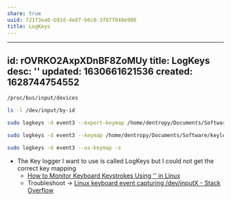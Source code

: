 ```yaml
---
share: true
uuid: 721f3ea0-b91d-4e87-b6c8-3f07f048e996
title: LogKeys
---
```

---
id: rOVRKO2AxpXDnBF8ZoMUy
title: LogKeys
desc: ''
updated: 1630661621536
created: 1628744754552
---


``` bash
/proc/bus/input/devices

ls -l /dev/input/by-id

sudo logkeys -d event3 --export-keymap /home/dentropy/Documents/Software/keylogger/keymap.txt

sudo logkeys -d event3 --keymap /home/dentropy/Documents/Software/keylogger/keymap.txt  -s

sudo logkeys -d event3 --us-keymap -s
```

* The Key logger I want to use is called LogKeys but I could not get the correct key mapping
  * [How to Monitor Keyboard Keystrokes Using '' in Linux](https://www.tecmint.com/how-to-monitor-keyboard-keystrokes-using-logkeys-in-linux/)
  * Troubleshoot → [Linux keyboard event capturing /dev/inputX - Stack Overflow](https://stackoverflow.com/questions/2775461/linux-keyboard-event-capturing-dev-inputx)
